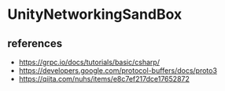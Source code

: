 # UnityNetworkingSandBox

## references

- https://grpc.io/docs/tutorials/basic/csharp/
- https://developers.google.com/protocol-buffers/docs/proto3
- https://qiita.com/nuhs/items/e8c7ef217dce17652872
